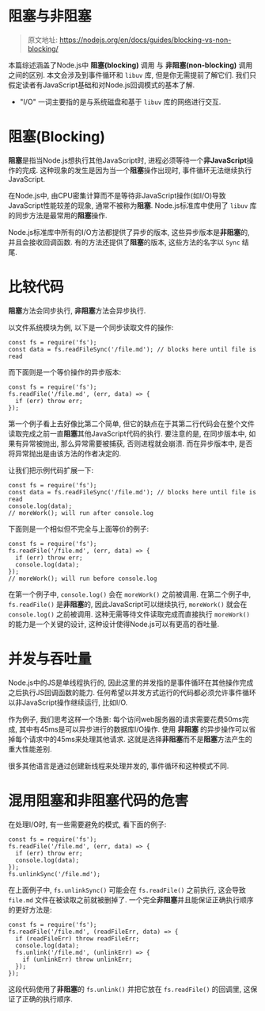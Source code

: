 # 阻塞与非阻塞

> 原文地址: https://nodejs.org/en/docs/guides/blocking-vs-non-blocking/

本篇综述涵盖了Node.js中 **阻塞(blocking)** 调用 与 **非阻塞(non-blocking)** 调用之间的区别. 本文会涉及到事件循环和 `libuv` 库, 但是你无需提前了解它们. 我们只假定读者有JavaScript基础和对Node.js回调模式的基本了解.

- "I/O" 一词主要指的是与系统磁盘和基于 `libuv` 库的网络进行交互.

# 阻塞(Blocking)

**阻塞**是指当Node.js想执行其他JavaScript时, 进程必须等待一个**非JavaScript**操作的完成. 这种现象的发生是因为当一个**阻塞**操作出现时, 事件循环无法继续执行JavaScript.

在Node.js中, 由CPU密集计算而不是等待非JavaScript操作(如I/O)导致JavaScript性能较差的现象, 通常不被称为**阻塞**. Node.js标准库中使用了 `libuv` 库的同步方法是最常用的**阻塞**操作.

Node.js标准库中所有的I/O方法都提供了异步的版本, 这些异步版本是**非阻塞**的, 并且会接收回调函数. 有的方法还提供了**阻塞**的版本, 这些方法的名字以 `Sync` 结尾.

# 比较代码

**阻塞**方法会同步执行, **非阻塞**方法会异步执行.

以文件系统模块为例, 以下是一个同步读取文件的操作:

```
const fs = require('fs');
const data = fs.readFileSync('/file.md'); // blocks here until file is read
```

而下面则是一个等价操作的异步版本:

```
const fs = require('fs');
fs.readFile('/file.md', (err, data) => {
  if (err) throw err;
});
```

第一个例子看上去好像比第二个简单, 但它的缺点在于其第二行代码会在整个文件读取完成之前一直**阻塞**其他JavaScript代码的执行. 要注意的是, 在同步版本中, 如果有异常被抛出, 那么异常需要被捕获, 否则进程就会崩溃. 而在异步版本中, 是否将异常抛出是由该方法的作者决定的.

让我们把示例代码扩展一下:

```
const fs = require('fs');
const data = fs.readFileSync('/file.md'); // blocks here until file is read
console.log(data);
// moreWork(); will run after console.log
```

下面则是一个相似但不完全与上面等价的例子:

```
const fs = require('fs');
fs.readFile('/file.md', (err, data) => {
  if (err) throw err;
  console.log(data);
});
// moreWork(); will run before console.log
```

在第一个例子中, `console.log()` 会在 `moreWork()` 之前被调用. 在第二个例子中, `fs.readFile()` 是**非阻塞**的, 因此JavaScript可以继续执行, `moreWork()` 就会在 `console.log()` 之前被调用. 这种无需等待文件读取完成而直接执行 `moreWork()` 的能力是一个关键的设计, 这种设计使得Node.js可以有更高的吞吐量.

# 并发与吞吐量

Node.js中的JS是单线程执行的, 因此这里的并发指的是事件循环在其他操作完成之后执行JS回调函数的能力. 任何希望以并发方式运行的代码都必须允许事件循环以非JavaScript操作继续运行, 比如I/O.

作为例子, 我们思考这样一个场景: 每个访问web服务器的请求需要花费50ms完成, 其中有45ms是可以异步进行的数据库I/O操作. 使用 **非阻塞** 的异步操作可以省掉每个请求中的45ms来处理其他请求. 这就是选择**非阻塞**而不是**阻塞**方法产生的重大性能差别.

很多其他语言是通过创建新线程来处理并发的, 事件循环和这种模式不同.

# 混用阻塞和非阻塞代码的危害

在处理I/O时, 有一些需要避免的模式, 看下面的例子:

```
const fs = require('fs');
fs.readFile('/file.md', (err, data) => {
  if (err) throw err;
  console.log(data);
});
fs.unlinkSync('/file.md');
```

在上面例子中, `fs.unlinkSync()` 可能会在 `fs.readFile()` 之前执行, 这会导致 `file.md` 文件在被读取之前就被删掉了. 一个完全**非阻塞**并且能保证正确执行顺序的更好方法是:

```
const fs = require('fs');
fs.readFile('/file.md', (readFileErr, data) => {
  if (readFileErr) throw readFileErr;
  console.log(data);
  fs.unlink('/file.md', (unlinkErr) => {
    if (unlinkErr) throw unlinkErr;
  });
});
```

这段代码使用了**非阻塞**的 `fs.unlink()` 并把它放在 `fs.readFile()` 的回调里, 这保证了正确的执行顺序.